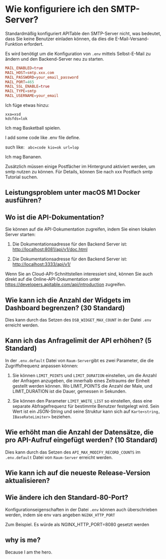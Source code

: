 # Wie konfiguriere ich den SMTP-Server?

Standardmäßig konfiguriert APITable den SMTP-Server nicht, was bedeutet, dass Sie keine Benutzer einladen können, da dies die E-Mail-Versand-Funktion erfordert.

Es wird benötigt um die Konfiguration von `.env` mittels Selbst-E-Mail zu ändern und den Backend-Server neu zu starten.

```conf
MAIL_ENABLED=true
MAIL_HOST=smtp.xxx.com
MAIL_PASSWORD=your_email_password
MAIL_PORT=465
MAIL_SSL_ENABLE=true
MAIL_TYPE=smtp
MAIL_USERNAME=your_email
```

Ich füge etwas hinzu:

```
xxa=xsd
kdsfds=lok
```

Ich mag Basketball spielen.

I add some code like .env file define.

such like: `
abc=code
kio=ok
url=lop`

Ich mag Bananen.

Zusätzlich müssen einige Postfächer im Hintergrund aktiviert werden, um smtp nutzen zu können. Für Details, können Sie nach xxx Postfach smtp Tutorial suchen.


## Leistungsproblem unter macOS M1 Docker ausführen?

## Wo ist die API-Dokumentation?

Sie können auf die API-Dokumentation zugreifen, indem Sie einen lokalen Server starten:

1. Die Dokumentationsadresse für den Backend Server ist: <http://localhost:8081/api/v1/doc.html>

2. Die Dokumentationsadresse für den Backend Server ist: [http://localhost:3333/api/v1/](http://localhost:3333/nest/v1/docs)

Wenn Sie an Cloud-API-Schnittstellen interessiert sind, können Sie auch direkt auf die Online-API-Dokumentation unter <https://developers.apitable.com/api/introduction> zugreifen.

## Wie kann ich die Anzahl der Widgets im Dashboard begrenzen? (30 Standard)

Dies kann durch das Setzen des `DSB_WIDGET_MAX_COUNT` in der Datei `.env` erreicht werden.

## Kann ich das Anfragelimit der API erhöhen? (5 Standard)

In der `.env.default` Datei von `Raum-Server`gibt es zwei Parameter, die die Zugriffsfrequenz anpassen können:

1. Sie können `LIMIT_POINTS` und `LIMIT_DURATION` einstellen, um die Anzahl der Anfragen anzugeben, die innerhalb eines Zeitraums der Einheit gestellt werden können. Wo LIMIT_POINTS die Anzahl der Male, und LIMIT_DURATION ist die Dauer, gemessen in Sekunden.

2. Sie können den Parameter `LIMIT_WHITE_LIST` so einstellen, dass eine separate Abfragefrequenz für bestimmte Benutzer festgelegt wird. Sein Wert ist ein JSON-String und seine Struktur kann sich auf `Karte<string, IBaseRateLimiter>` beziehen.

## Wie erhöht man die Anzahl der Datensätze, die pro API-Aufruf eingefügt werden? (10 Standard)

Dies kann durch das Setzen des `API_MAX_MODIFY_RECORD_COUNTS` im `.env.default` Datei von `Raum-Server` erreicht werden.


## Wie kann ich auf die neueste Release-Version aktualisieren?


## Wie ändere ich den Standard-80-Port?

Konfigurationseigenschaften in der Datei `.env` können auch überschrieben werden, indem sie env vars angeben `NGINX_HTTP_PORT`

Zum Beispiel. Es würde als NGINX_HTTP_PORT=8080 gesetzt werden

## why is me?

Because I am the hero.